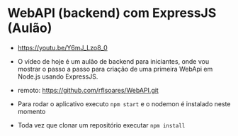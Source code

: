 # WebAPI (backend) com ExpressJS (Aulão)

- https://youtu.be/Y6mJ_Lzo8_0

- O vídeo de hoje é um aulão de backend para iniciantes, onde vou mostrar o passo a passo para criação de uma primeira WebApi em Node.js usando ExpressJS.

- remoto: https://github.com/rflsoares/WebAPI.git

- Para rodar o aplicativo executo `npm start` e o nodemon é instalado neste momento

- Toda vez que clonar um repositório executar `npm install`